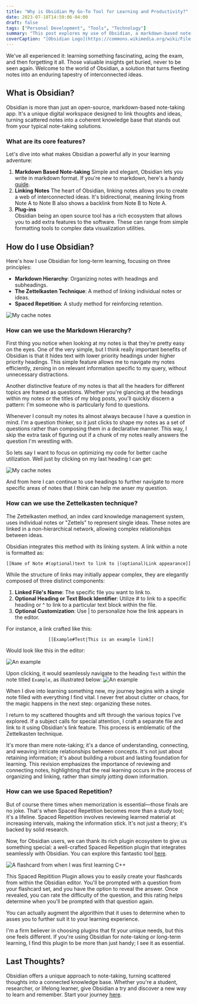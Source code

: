 ```yaml
---
title: "Why is Obsidian My Go-To Tool for Learning and Productivity?"
date: 2023-07-18T14:59:06-04:00
draft: false
tags: ["Personal Development", "Tools", "Technology"]
summary: "This post explores my use of Obsidian, a markdown-based note-taking tool, for long-term learning. I highlight some of its key features and assess its suitability for diverse learning interests."
coverCaption: "[Obsidian Logo](https://commons.wikimedia.org/wiki/File:Obsidian_software_logo.svg) by [Obsidian(Software)](https://obsidian.md/), CC BY-SA 4.0, via Wikimedia Commons"
---
```


We've all experienced it: learning something fascinating, acing the exam, and then forgetting it all. Those valuable insights get buried, never to be seen again. Welcome to the world of Obsidian, a solution that turns fleeting notes into an enduring tapestry of interconnected ideas.

## What is Obsidian?

Obsidian is more than just an open-source, markdown-based note-taking app. It's a unique digital workspace designed to link thoughts and ideas, turning scattered notes into a coherent knowledge base that stands out from your typical note-taking solutions.

### What are its core features?

Let's dive into what makes Obsidian a powerful ally in your learning adventure:

1. **Markdown Based Note-taking**
Simple and elegant, Obsidian lets you write in markdown format. If you're new to markdown, here's a handy [guide](https://www.markdownguide.org/).
2. **Linking Notes**
The heart of Obsidian, linking notes allows you to create a web of interconnected ideas. It's bidirectional, meaning linking from Note A to Note B also shows a backlink from Note B to Note A.
3. **Plug-ins**  
Obsidian being an open source tool has a rich ecosystem that allows you to add extra features to the software. These can range from simple formatting tools to complex data visualization utilities.

## How do I use Obsidian?

Here's how I use Obsidian for long-term learning, focusing on three principles:

* **Markdown Hierarchy**: Organizing notes with headings and subheadings.
* **The Zettelkasten Technique**: A method of linking individual notes or ideas.
* **Spaced Repetition**: A study method for reinforcing retention.

![My cache notes](notes1.png "My cache notes from my Computer Systems Class")

### How can we use the Markdown Hierarchy?

First thing you notice when looking at my notes is that they're pretty easy on the eyes. One of the very simple, but I think really important benefits of Obsidian is that it hides text with lower priority headings under higher priority headings. This simple feature allows me to navigate my notes efficiently, zeroing in on relevant information specific to my query, without unnecessary distractions.

Another distinctive feature of my notes is that all the headers for different topics are framed as questions. Whether you're glancing at the headings within my notes or the titles of my blog posts, you'll quickly discern a pattern: I'm someone who is particularly fond to questions.

Whenever I consult my notes its almost always because I have a question in mind. I'm a question thinker, so it just clicks to shape my notes as a set of questions rather than composing them in a declarative manner. This way, I skip the extra task of figuring out if a chunk of my notes really answers the question I'm wrestling with.

So lets say I want to focus on optimizing my code for better cache utilization. Well just by clicking on my last heading I can get:

![My cache notes](notes2.png "My cache notes")

And from here I can continue to use headings to further navigate to more specific areas of notes that I think can help me anser my question.

### How can we use the Zettelkasten technique?

The Zettelkasten method, an index card knowledge management system, uses individual notes or "Zettels" to represent single ideas. These notes are linked in a non-hierarchical network, allowing complex relationships between ideas.

Obsidian integrates this method with its linking system. A link within a note is formatted as:

    [[Name of Note #(optional)text to link to |(optional)Link appearance]]

While the structure of links may initially appear complex, they are elegantly composed of three distinct components:

1. **Linked File's Name**: The specific file you want to link to.
2. **Optional Heading or Text Block Identifier**: Utilize # to link to a specific heading or ^ to link to a particular text block within the file.
3. **Optional Customization**: Use | to personalize how the link appears in the editor.

For instance, a link crafted like this:

                    [[Example#Test|This is an example link]]

Would look like this in the editor:

![An example](notes3.png "An example")

Upon clicking, it would seamlessly navigate to the heading `Test` within the note titled `Example`, as illustrated below:
![An example](notes4.png "An example")

When I dive into learning something new, my journey begins with a single note filled with everything I find vital. I never fret about clutter or chaos, for the magic happens in the next step: organizing these notes.

I return to my scattered thoughts and sift through the various topics I've explored. If a subject calls for special attention, I craft a separate file and link to it using Obsidian's link feature. This process is emblematic of the Zettelkasten technique.

It's more than mere note-taking; it's a dance of understanding, connecting, and weaving intricate relationships between concepts. It's not just about retaining information; it's about building a robust and lasting foundation for learning. This revision emphasizes the importance of reviewing and connecting notes, highlighting that the real learning occurs in the process of organizing and linking, rather than simply jotting down information.

### How can we use Spaced Repetition?

But of course there times when memorization is essential—those finals are no joke. That's when Spaced Repetition becomes more than a study tool; it's a lifeline. Spaced Repetition involves reviewing learned material at increasing intervals, making the information stick. It's not just a theory; it's backed by solid research.

Now, for Obsidian users, we can thank its rich plugin ecosystem to give us something special: a well-crafted Spaced Repetition plugin that integrates seamlessly with Obsidian. You can explore this fantastic tool [here](https://github.com/st3v3nmw/obsidian-spaced-repetition).

![A flashcard from when I was first learning C++](notes5.png "A flashcard from when I was first learning C++")

This Spaced Repitition Plugin allows you to easily create your flashcards from within the Obsidian editor. You'll be prompted with a question from your flashcard set, and you have the option to reveal the answer. Once revealed, you can rate the difficulty of the question, and this rating helps determine when you'll be prompted with that question again.

You can actually augment the algorithim that it uses to determine when to asses you to further suit it to your learning experience.

I'm a firm believer in choosing plugins that fit your unique needs, but this one feels different. If you're using Obsidian for note-taking or long-term learning, I find this plugin to be more than just handy; I see it as essential.

## Last Thoughts?

Obsidian offers a unique approach to note-taking, turning scattered thoughts into a connected knowledge base. Whether you're a student, researcher, or lifelong learner, give Obsidian a try and discover a new way to learn and remember. Start your journey [here](https://obsidian.md/plugins).

